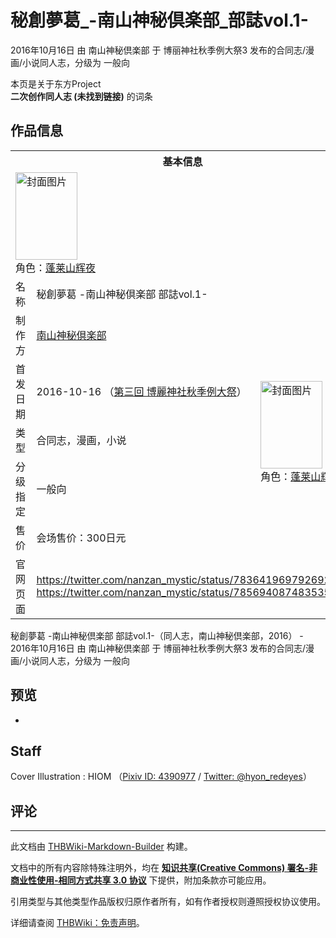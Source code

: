 # 秘創夢葛_-南山神秘倶楽部_部誌vol.1-

<!-- source html: G:\repos\THBWiki-Markdown-Builder\THBWikiMarkdown\Temp\main\0\0a\ns0%3A%E7%A7%98%E5%89%B5%E5%A4%A2%E8%91%9B_-%E5%8D%97%E5%B1%B1%E7%A5%9E%E7%A7%98%E5%80%B6%E6%A5%BD%E9%83%A8_%E9%83%A8%E8%AA%8Cvol%2E1-.html -->

2016年10月16日 由 南山神秘倶楽部 于 博丽神社秋季例大祭3 发布的合同志/漫画/小说同人志，分级为 一般向

本页是关于东方Project  
 **二次创作同人志 (未找到链接)** 的词条
## 作品信息

<table><tbody><tr><th colspan="3">基本信息</th></tr><tr><td class="cover-artwork-mobile" colspan="2"><a href="./文件-秘創夢葛_-南山神秘倶楽部_部誌vol.1-封面.jpg.md" class="image" title="封面图片"><img alt="封面图片" src="https://upload.thwiki.cc/thumb/6/61/%E7%A7%98%E5%89%B5%E5%A4%A2%E8%91%9B_-%E5%8D%97%E5%B1%B1%E7%A5%9E%E7%A7%98%E5%80%B6%E6%A5%BD%E9%83%A8_%E9%83%A8%E8%AA%8Cvol.1-%E5%B0%81%E9%9D%A2.jpg/99px-%E7%A7%98%E5%89%B5%E5%A4%A2%E8%91%9B_-%E5%8D%97%E5%B1%B1%E7%A5%9E%E7%A7%98%E5%80%B6%E6%A5%BD%E9%83%A8_%E9%83%A8%E8%AA%8Cvol.1-%E5%B0%81%E9%9D%A2.jpg" decoding="async" loading="lazy" width="99" height="140" srcset="https://upload.thwiki.cc/thumb/6/61/%E7%A7%98%E5%89%B5%E5%A4%A2%E8%91%9B_-%E5%8D%97%E5%B1%B1%E7%A5%9E%E7%A7%98%E5%80%B6%E6%A5%BD%E9%83%A8_%E9%83%A8%E8%AA%8Cvol.1-%E5%B0%81%E9%9D%A2.jpg/148px-%E7%A7%98%E5%89%B5%E5%A4%A2%E8%91%9B_-%E5%8D%97%E5%B1%B1%E7%A5%9E%E7%A7%98%E5%80%B6%E6%A5%BD%E9%83%A8_%E9%83%A8%E8%AA%8Cvol.1-%E5%B0%81%E9%9D%A2.jpg 1.5x, https://upload.thwiki.cc/thumb/6/61/%E7%A7%98%E5%89%B5%E5%A4%A2%E8%91%9B_-%E5%8D%97%E5%B1%B1%E7%A5%9E%E7%A7%98%E5%80%B6%E6%A5%BD%E9%83%A8_%E9%83%A8%E8%AA%8Cvol.1-%E5%B0%81%E9%9D%A2.jpg/198px-%E7%A7%98%E5%89%B5%E5%A4%A2%E8%91%9B_-%E5%8D%97%E5%B1%B1%E7%A5%9E%E7%A7%98%E5%80%B6%E6%A5%BD%E9%83%A8_%E9%83%A8%E8%AA%8Cvol.1-%E5%B0%81%E9%9D%A2.jpg 2x" data-file-width="2548" data-file-height="3603"></a><div class="cover-char">角色：<a href="./蓬莱山辉夜.md" title="蓬莱山辉夜">蓬莱山辉夜</a></div></td>
</tr><tr><td class="label">名称</td><td colspan="2"> 秘創夢葛 -南山神秘倶楽部 部誌vol.1- </td></tr><tr><td class="label">制作方</td><td><a href="./南山神秘倶楽部.md" title="南山神秘倶楽部">南山神秘倶楽部</a></td><td class="cover-artwork" rowspan="5" style="min-width:140px;"><a href="./文件-秘創夢葛_-南山神秘倶楽部_部誌vol.1-封面.jpg.md" class="image" title="封面图片"><img alt="封面图片" src="https://upload.thwiki.cc/thumb/6/61/%E7%A7%98%E5%89%B5%E5%A4%A2%E8%91%9B_-%E5%8D%97%E5%B1%B1%E7%A5%9E%E7%A7%98%E5%80%B6%E6%A5%BD%E9%83%A8_%E9%83%A8%E8%AA%8Cvol.1-%E5%B0%81%E9%9D%A2.jpg/99px-%E7%A7%98%E5%89%B5%E5%A4%A2%E8%91%9B_-%E5%8D%97%E5%B1%B1%E7%A5%9E%E7%A7%98%E5%80%B6%E6%A5%BD%E9%83%A8_%E9%83%A8%E8%AA%8Cvol.1-%E5%B0%81%E9%9D%A2.jpg" decoding="async" loading="lazy" width="99" height="140" srcset="https://upload.thwiki.cc/thumb/6/61/%E7%A7%98%E5%89%B5%E5%A4%A2%E8%91%9B_-%E5%8D%97%E5%B1%B1%E7%A5%9E%E7%A7%98%E5%80%B6%E6%A5%BD%E9%83%A8_%E9%83%A8%E8%AA%8Cvol.1-%E5%B0%81%E9%9D%A2.jpg/148px-%E7%A7%98%E5%89%B5%E5%A4%A2%E8%91%9B_-%E5%8D%97%E5%B1%B1%E7%A5%9E%E7%A7%98%E5%80%B6%E6%A5%BD%E9%83%A8_%E9%83%A8%E8%AA%8Cvol.1-%E5%B0%81%E9%9D%A2.jpg 1.5x, https://upload.thwiki.cc/thumb/6/61/%E7%A7%98%E5%89%B5%E5%A4%A2%E8%91%9B_-%E5%8D%97%E5%B1%B1%E7%A5%9E%E7%A7%98%E5%80%B6%E6%A5%BD%E9%83%A8_%E9%83%A8%E8%AA%8Cvol.1-%E5%B0%81%E9%9D%A2.jpg/198px-%E7%A7%98%E5%89%B5%E5%A4%A2%E8%91%9B_-%E5%8D%97%E5%B1%B1%E7%A5%9E%E7%A7%98%E5%80%B6%E6%A5%BD%E9%83%A8_%E9%83%A8%E8%AA%8Cvol.1-%E5%B0%81%E9%9D%A2.jpg 2x" data-file-width="2548" data-file-height="3603"></a><div class="cover-char">角色：<a href="./蓬莱山辉夜.md" title="蓬莱山辉夜">蓬莱山辉夜</a></div></td>
</tr><tr><td class="label">首发日期</td><td>2016-10-16&#160;（<a href="/展会作品列表?e=%E5%8D%9A%E4%B8%BD%E7%A5%9E%E7%A4%BE%E7%A7%8B%E5%AD%A3%E4%BE%8B%E5%A4%A7%E7%A5%AD%233">第三回 博麗神社秋季例大祭</a>）</td></tr><tr><td class="label">类型</td><td>合同志，漫画，小说</td></tr><tr><td class="label">分级指定</td><td>一般向</td></tr><tr><td class="label">售价</td><td>会场售价：300日元</td></tr>
<tr><td class="label">官网页面</td><td colspan="2"><a rel="nofollow" class="external free" href="https://twitter.com/nanzan_mystic/status/783641969792692225">https://twitter.com/nanzan_mystic/status/783641969792692225</a><br><a rel="nofollow" class="external free" href="https://twitter.com/nanzan_mystic/status/785694087483535361">https://twitter.com/nanzan_mystic/status/785694087483535361</a></td></tr></tbody></table>

秘創夢葛 -南山神秘倶楽部 部誌vol.1-（同人志，南山神秘倶楽部，2016） - 2016年10月16日 由 南山神秘倶楽部 于 博丽神社秋季例大祭3 发布的合同志/漫画/小说同人志，分级为 一般向
## 预览
- [](./文件-秘創夢葛_-南山神秘倶楽部_部誌vol.1-预览图1.jpg.md)

## Staff
Cover Illustration
: HIOM （[Pixiv ID: 4390977](https://www.pixiv.net/users/4390977) / [Twitter: @hyon_redeyes](https://twitter.com/hyon_redeyes)）

## 评论




---

此文档由 [THBWiki-Markdown-Builder](https://github.com/Delsin-Yu/THBWiki-Markdown-Builder) 构建。

文档中的所有内容除特殊注明外，均在 [**知识共享(Creative Commons) 署名-非商业性使用-相同方式共享 3.0 协议**](https://creativecommons.org/licenses/by-sa/3.0/deed.zh-hans) 下提供，附加条款亦可能应用。

引用类型与其他类型作品版权归原作者所有，如有作者授权则遵照授权协议使用。

详细请查阅 [THBWiki：免责声明](https://thbwiki.cc/THBWiki:%E5%85%8D%E8%B4%A3%E5%A3%B0%E6%98%8E)。

